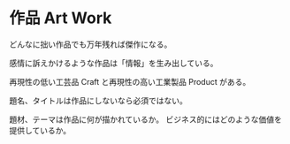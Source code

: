 # 作品 Art Work

どんなに拙い作品でも万年残れば傑作になる。

感情に訴えかけるような作品は「情報」を生み出している。

再現性の低い工芸品 Craft と再現性の高い工業製品 Product がある。

題名、タイトルは作品にしないなら必須ではない。

題材、テーマは作品に何が描かれているか。
ビジネス的にはどのような価値を提供しているか。
